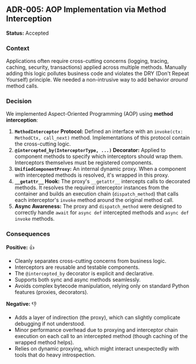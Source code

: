 ## ADR-005: AOP Implementation via Method Interception

**Status:** Accepted

### Context

Applications often require cross-cutting concerns (logging, tracing, caching, security, transactions) applied across multiple methods. Manually adding this logic pollutes business code and violates the DRY (Don't Repeat Yourself) principle. We needed a non-intrusive way to add behavior *around* method calls.

### Decision

We implemented Aspect-Oriented Programming (AOP) using **method interception**:

1.  **`MethodInterceptor` Protocol:** Defined an interface with an `invoke(ctx: MethodCtx, call_next)` method. Implementations of this protocol contain the cross-cutting logic.
2.  **`@intercepted_by(InterceptorType, ...)` Decorator:** Applied to component methods to specify which interceptors should wrap them. Interceptors themselves must be registered components.
3.  **`UnifiedComponentProxy`:** An internal dynamic proxy. When a component with intercepted methods is resolved, it's wrapped in this proxy.
4.  **`__getattr__` Hook:** The proxy's `__getattr__` intercepts calls to decorated methods. It resolves the required interceptor instances from the container and builds an execution chain (`dispatch_method`) that calls each interceptor's `invoke` method around the original method call.
5.  **Async Awareness:** The proxy and `dispatch_method` were designed to correctly handle `await` for `async def` intercepted methods and `async def invoke` methods.

### Consequences

**Positive:** 👍
* Cleanly separates cross-cutting concerns from business logic.
* Interceptors are reusable and testable components.
* The `@intercepted_by` decorator is explicit and declarative.
* Supports both sync and async methods seamlessly.
* Avoids complex bytecode manipulation, relying only on standard Python features (proxies, decorators).

**Negative:** 👎
* Adds a layer of indirection (the proxy), which can slightly complicate debugging if not understood.
* Minor performance overhead due to proxying and interceptor chain execution on each call to an intercepted method (though caching of the wrapped method helps).
* Relies on dynamic proxying, which might interact unexpectedly with tools that do heavy introspection.
